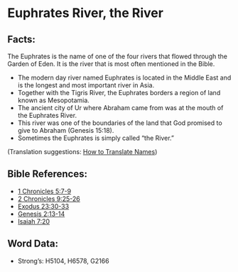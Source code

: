 # Euphrates River, the River

## Facts:

The Euphrates is the name of one of the four rivers that flowed through the Garden of Eden. It is the river that is most often mentioned in the Bible.

* The modern day river named Euphrates is located in the Middle East and is the longest and most important river in Asia.
* Together with the Tigris River, the Euphrates borders a region of land known as Mesopotamia.
* The ancient city of Ur where Abraham came from was at the mouth of the Euphrates River.
* This river was one of the boundaries of the land that God promised to give to Abraham (Genesis 15:18).
* Sometimes the Euphrates is simply called “the River.”

(Translation suggestions: [How to Translate Names](rc://en/ta/man/translate/translate-names))

## Bible References:

* [1 Chronicles 5:7-9](rc://en/tn/help/1ch/05/07)
* [2 Chronicles 9:25-26](rc://en/tn/help/2ch/09/25)
* [Exodus 23:30-33](rc://en/tn/help/exo/23/30)
* [Genesis 2:13-14](rc://en/tn/help/gen/02/13)
* [Isaiah 7:20](rc://en/tn/help/isa/07/20)

## Word Data:

* Strong’s: H5104, H6578, G2166
